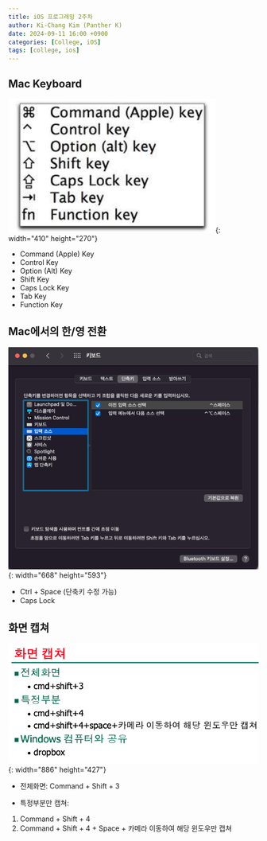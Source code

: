 ```yaml
---
title: iOS 프로그래밍 2주차
author: Ki-Chang Kim (Panther K)
date: 2024-09-11 16:00 +0900
categories: [College, iOS]
tags: [college, ios]
---
```


## Mac Keyboard

![week2-1](/assets/img/post/24-09-11/1.png){: width="410" height="270"}

- Command (Apple) Key
- Control Key
- Option (Alt) Key
- Shift Key
- Caps Lock Key
- Tab Key
- Function Key

## Mac에서의 한/영 전환

![week2-2](/assets/img/post/24-09-11/2.png){: width="668" height="593"}

- Ctrl + Space (단축키 수정 가능)
- Caps Lock

## 화면 캡쳐

![week2-3](/assets/img/post/24-09-11/3.png){: width="886" height="427"}

- 전체화면: Command + Shift + 3

- 특정부분만 캡쳐:

1. Command + Shift + 4
2. Command + Shift + 4 + Space + 카메라 이동하여 해당 윈도우만 캡쳐